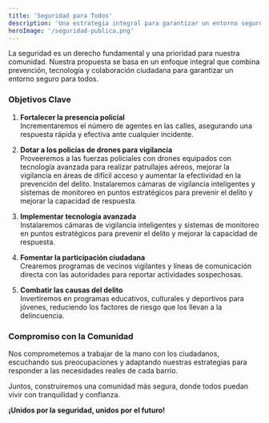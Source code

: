 ```yaml
---
title: 'Seguridad para Todos'
description: 'Una estrategia integral para garantizar un entorno seguro mediante prevención, tecnología y colaboración ciudadana.'
heroImage: '/seguridad-publica.png'
---
```



La seguridad es un derecho fundamental y una prioridad para nuestra comunidad. Nuestra propuesta se basa en un enfoque integral que combina prevención, tecnología y colaboración ciudadana para garantizar un entorno seguro para todos.

### Objetivos Clave

1. **Fortalecer la presencia policial**  
    Incrementaremos el número de agentes en las calles, asegurando una respuesta rápida y efectiva ante cualquier incidente.
2. **Dotar a los policías de drones para vigilancia**  
    Proveeremos a las fuerzas policiales con drones equipados con tecnología avanzada para realizar patrullajes aéreos, mejorar la vigilancia en áreas de difícil acceso y aumentar la efectividad en la prevención del delito.
    Instalaremos cámaras de vigilancia inteligentes y sistemas de monitoreo en puntos estratégicos para prevenir el delito y mejorar la capacidad de respuesta.
3. **Implementar tecnología avanzada**  
    Instalaremos cámaras de vigilancia inteligentes y sistemas de monitoreo en puntos estratégicos para prevenir el delito y mejorar la capacidad de respuesta.

4. **Fomentar la participación ciudadana**  
    Crearemos programas de vecinos vigilantes y líneas de comunicación directa con las autoridades para reportar actividades sospechosas.

5. **Combatir las causas del delito**  
    Invertiremos en programas educativos, culturales y deportivos para jóvenes, reduciendo los factores de riesgo que los llevan a la delincuencia.

### Compromiso con la Comunidad

Nos comprometemos a trabajar de la mano con los ciudadanos, escuchando sus preocupaciones y adaptando nuestras estrategias para responder a las necesidades reales de cada barrio.

Juntos, construiremos una comunidad más segura, donde todos puedan vivir con tranquilidad y confianza.

**¡Unidos por la seguridad, unidos por el futuro!**
